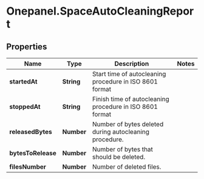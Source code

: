 # Onepanel.SpaceAutoCleaningReport

## Properties
Name | Type | Description | Notes
------------ | ------------- | ------------- | -------------
**startedAt** | **String** | Start time of autocleaning procedure in ISO 8601 format | 
**stoppedAt** | **String** | Finish time of autocleaning procedure in ISO 8601 format | 
**releasedBytes** | **Number** | Number of bytes deleted during autocleaning procedure. | 
**bytesToRelease** | **Number** | Number of bytes that should be deleted. | 
**filesNumber** | **Number** | Number of deleted files. | 


